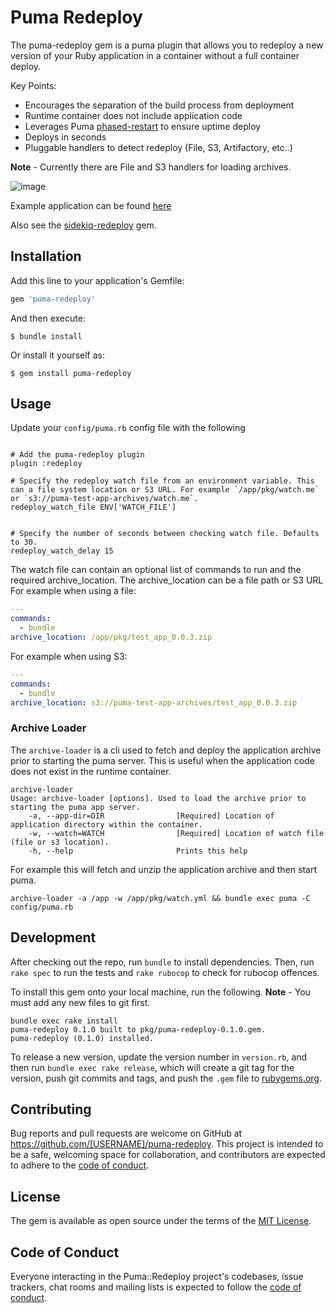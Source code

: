 # Puma Redeploy

The puma-redeploy gem is a puma plugin that allows you to redeploy a new version of your Ruby application in a container without a full container deploy. 

Key Points:
* Encourages the separation of the build process from deployment
* Runtime container does not include application code
* Leverages Puma [phased-restart](https://github.com/puma/puma/blob/master/docs/restart.md#phased-restart) to ensure uptime deploy
* Deploys in seconds
* Pluggable handlers to detect redeploy (File, S3, Artifactory, etc..)

**Note** - Currently there are File and S3 handlers for loading archives.

![image](https://user-images.githubusercontent.com/121275/219976698-80575b17-17b7-4861-8c10-675f3f615e25.png)


Example application can be found [here](https://github.com/tbeauvais/puma-redeploy-test-app)

Also see the [sidekiq-redeploy](https://github.com/tbeauvais/sidekiq-redeploy) gem.

## Installation

Add this line to your application's Gemfile:

```ruby
gem 'puma-redeploy'
```

And then execute:

    $ bundle install

Or install it yourself as:

    $ gem install puma-redeploy

## Usage

Update your `config/puma.rb` config file with the following
```

# Add the puma-redeploy plugin
plugin :redeploy

# Specify the redeploy watch file from an environment variable. This can a file system location or S3 URL. For example `/app/pkg/watch.me` or `s3://puma-test-app-archives/watch.me`.
redeploy_watch_file ENV['WATCH_FILE']


# Specify the number of seconds between checking watch file. Defaults to 30.
redeploy_watch_delay 15

```

The watch file can contain an optional list of commands to run and the required archive_location. The archive_location can be a file path or S3 URL
For example when using a file:
```yaml
---
commands:
  - bundle 
archive_location: /app/pkg/test_app_0.0.3.zip
```

For example when using S3:
```yaml
---
commands:
  - bundle 
archive_location: s3://puma-test-app-archives/test_app_0.0.3.zip
```


### Archive Loader
The `archive-loader` is a cli used to fetch and deploy the application archive prior to starting the puma server. This is useful when the application code does not exist in the runtime container.

```shell
archive-loader
Usage: archive-loader [options]. Used to load the archive prior to starting the puma app server.
    -a, --app-dir=DIR                [Required] Location of application directory within the container.
    -w, --watch=WATCH                [Required] Location of watch file (file or s3 location).
    -h, --help                       Prints this help
```

For example this will fetch and unzip the application archive and then start puma.
```shell
archive-loader -a /app -w /app/pkg/watch.yml && bundle exec puma -C config/puma.rb
```


## Development

After checking out the repo, run `bundle` to install dependencies. Then, run `rake spec` to run the tests and `rake rubocop` to check for rubocop offences. 

To install this gem onto your local machine, run the following. **Note** - You must add any new files to git first.

```text
bundle exec rake install
puma-redeploy 0.1.0 built to pkg/puma-redeploy-0.1.0.gem.
puma-redeploy (0.1.0) installed.
```

To release a new version, update the version number in `version.rb`, and then run `bundle exec rake release`, which will create a git tag for the version, push git commits and tags, and push the `.gem` file to [rubygems.org](https://rubygems.org).

## Contributing

Bug reports and pull requests are welcome on GitHub at https://github.com/[USERNAME]/puma-redeploy. This project is intended to be a safe, welcoming space for collaboration, and contributors are expected to adhere to the [code of conduct](https://github.com/[USERNAME]/puma-redeploy/blob/master/CODE_OF_CONDUCT.md).


## License

The gem is available as open source under the terms of the [MIT License](https://opensource.org/licenses/MIT).

## Code of Conduct

Everyone interacting in the Puma::Redeploy project's codebases, issue trackers, chat rooms and mailing lists is expected to follow the [code of conduct](https://github.com/[USERNAME]/puma-redeploy/blob/master/CODE_OF_CONDUCT.md).
